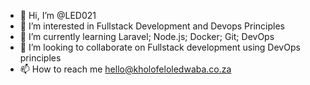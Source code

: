- 👋 Hi, I’m @LED021
- 👀 I’m interested in Fullstack Development and Devops Principles
- 🌱 I’m currently learning Laravel; Node.js; Docker; Git; DevOps
- 💞️ I’m looking to collaborate on Fullstack development using DevOps principles
- 📫 How to reach me hello@kholofeloledwaba.co.za

<!---
LED021/LED021 is a ✨ special ✨ repository because its `README.md` (this file) appears on your GitHub profile.
You can click the Preview link to take a look at your changes.
--->
